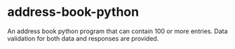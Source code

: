 # address-book-python
An address book python program that can contain 100 or more entries. Data validation for both data and responses are provided.
